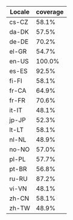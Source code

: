 ﻿| Locale | coverage |
| ------ | -------- |
| cs-CZ | 58.1% |
| da-DK | 57.5% |
| de-DE | 70.2% |
| el-GR | 54.7% |
| en-US | 100.0% |
| es-ES | 92.5% |
| fi-FI | 58.1% |
| fr-CA | 64.9% |
| fr-FR | 70.6% |
| it-IT | 48.1% |
| jp-JP | 52.3% |
| lt-LT | 58.1% |
| nl-NL | 48.9% |
| no-NO | 57.0% |
| pl-PL | 57.7% |
| pt-BR | 56.8% |
| ru-RU | 87.2% |
| vi-VN | 48.1% |
| zh-CN | 58.1% |
| zh-TW | 48.9% |
